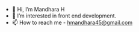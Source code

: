 - 👋 Hi, I’m Mandhara H
- 👀 I’m interested in front end development.
- 📫 How to reach me - hmandhara45@gmail.com

<!---
Mandhara2003/Mandhara2003 is a ✨ special ✨ repository because its `README.md` (this file) appears on your GitHub profile.
You can click the Preview link to take a look at your changes.
--->
